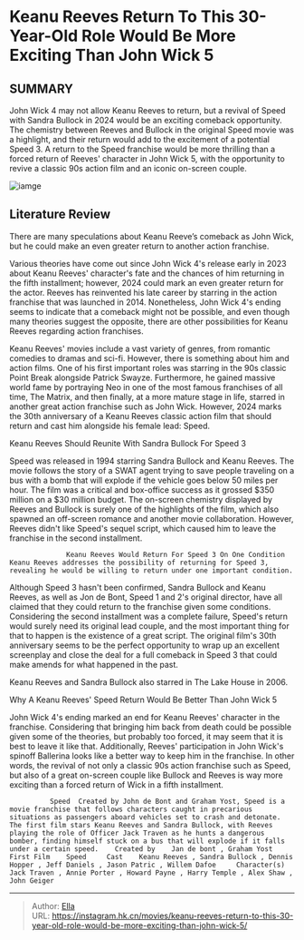 # Keanu Reeves Return To This 30-Year-Old Role Would Be More Exciting Than John Wick 5


## SUMMARY 



  John Wick 4 may not allow Keanu Reeves to return, but a revival of Speed with Sandra Bullock in 2024 would be an exciting comeback opportunity.   The chemistry between Reeves and Bullock in the original Speed movie was a highlight, and their return would add to the excitement of a potential Speed 3.   A return to the Speed franchise would be more thrilling than a forced return of Reeves&#39; character in John Wick 5, with the opportunity to revive a classic 90s action film and an iconic on-screen couple.  

![iamge](https://static1.srcdn.com/wordpress/wp-content/uploads/2024/01/keanu-reeves-return-to-this-30-year-old-role-would-be-more-exciting-than-john-wick-5.jpg)

## Literature Review

There are many speculations about Keanu Reeve’s comeback as John Wick, but he could make an even greater return to another action franchise.  




Various theories have come out since John Wick 4&#39;s release early in 2023 about Keanu Reeves&#39; character&#39;s fate and the chances of him returning in the fifth installment; however, 2024 could mark an even greater return for the actor. Reeves has reinvented his late career by starring in the action franchise that was launched in 2014. Nonetheless, John Wick 4&#39;s ending seems to indicate that a comeback might not be possible, and even though many theories suggest the opposite, there are other possibilities for Keanu Reeves regarding action franchises.




Keanu Reeves&#39; movies include a vast variety of genres, from romantic comedies to dramas and sci-fi. However, there is something about him and action films. One of his first important roles was starring in the 90s classic Point Break alongside Patrick Swayze. Furthermore, he gained massive world fame by portraying Neo in one of the most famous franchises of all time, The Matrix, and then finally, at a more mature stage in life, starred in another great action franchise such as John Wick. However, 2024 marks the 30th anniversary of a Keanu Reeves classic action film that should return and cast him alongside his female lead: Speed.


 Keanu Reeves Should Reunite With Sandra Bullock For Speed 3 
          

Speed was released in 1994 starring Sandra Bullock and Keanu Reeves. The movie follows the story of a SWAT agent trying to save people traveling on a bus with a bomb that will explode if the vehicle goes below 50 miles per hour. The film was a critical and box-office success as it grossed $350 million on a $30 million budget. The on-screen chemistry displayed by Reeves and Bullock is surely one of the highlights of the film, which also spawned an off-screen romance and another movie collaboration. However, Reeves didn&#39;t like Speed&#39;s sequel script, which caused him to leave the franchise in the second installment.




                  Keanu Reeves Would Return For Speed 3 On One Condition   Keanu Reeves addresses the possibility of returning for Speed 3, revealing he would be willing to return under one important condition.   

Although Speed 3 hasn&#39;t been confirmed, Sandra Bullock and Keanu Reeves, as well as Jon de Bont, Speed 1 and 2&#39;s original director, have all claimed that they could return to the franchise given some conditions. Considering the second installment was a complete failure, Speed&#39;s return would surely need its original lead couple, and the most important thing for that to happen is the existence of a great script. The original film&#39;s 30th anniversary seems to be the perfect opportunity to wrap up an excellent screenplay and close the deal for a full comeback in Speed 3 that could make amends for what happened in the past.



Keanu Reeves and Sandra Bullock also starred in The Lake House in 2006.









 Why A Keanu Reeves&#39; Speed Return Would Be Better Than John Wick 5 
          

John Wick 4&#39;s ending marked an end for Keanu Reeves&#39; character in the franchise. Considering that bringing him back from death could be possible given some of the theories, but probably too forced, it may seem that it is best to leave it like that. Additionally, Reeves&#39; participation in John Wick&#39;s spinoff Ballerina looks like a better way to keep him in the franchise. In other words, the revival of not only a classic 90s action franchise such as Speed, but also of a great on-screen couple like Bullock and Reeves is way more exciting than a forced return of Wick in a fifth installment.

              Speed  Created by John de Bont and Graham Yost, Speed is a movie franchise that follows characters caught in precarious situations as passengers aboard vehicles set to crash and detonate. The first film stars Keanu Reeves and Sandra Bullock, with Reeves playing the role of Officer Jack Traven as he hunts a dangerous bomber, finding himself stuck on a bus that will explode if it falls under a certain speed.    Created by    Jan de bont , Graham Yost     First Film    Speed     Cast    Keanu Reeves , Sandra Bullock , Dennis Hopper , Jeff Daniels , Jason Patric , Willem Dafoe     Character(s)    Jack Traven , Annie Porter , Howard Payne , Harry Temple , Alex Shaw , John Geiger      





---

> Author: [Ella](https://instagram.hk.cn/)  
> URL: https://instagram.hk.cn/movies/keanu-reeves-return-to-this-30-year-old-role-would-be-more-exciting-than-john-wick-5/  

